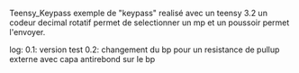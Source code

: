 Teensy_Keypass
 exemple de "keypass" realisé avec un teensy 3.2
 un codeur decimal rotatif permet de selectionner un mp et un poussoir permet l'envoyer.
 
 
 log:
 0.1: version test
 0.2: changement du bp pour un resistance de pullup externe avec capa antirebond sur le bp
 
